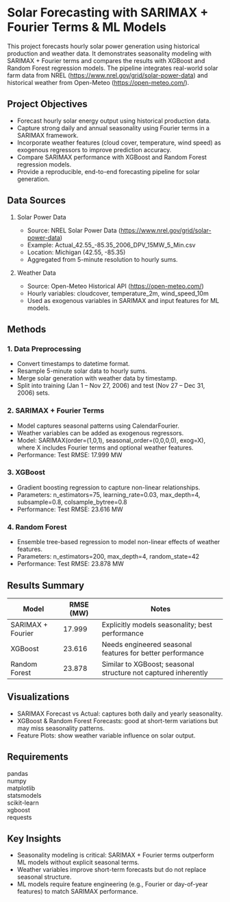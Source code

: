 # Solar Forecasting with SARIMAX + Fourier Terms & ML Models

This project forecasts hourly solar power generation using historical production and weather data. It demonstrates seasonality modeling with SARIMAX + Fourier terms and compares the results with XGBoost and Random Forest regression models. The pipeline integrates real-world solar farm data from NREL (https://www.nrel.gov/grid/solar-power-data) and historical weather from Open-Meteo (https://open-meteo.com/).

## Project Objectives
- Forecast hourly solar energy output using historical production data.
- Capture strong daily and annual seasonality using Fourier terms in a SARIMAX framework.
- Incorporate weather features (cloud cover, temperature, wind speed) as exogenous regressors to improve prediction accuracy.
- Compare SARIMAX performance with XGBoost and Random Forest regression models.
- Provide a reproducible, end-to-end forecasting pipeline for solar generation.

## Data Sources
1. Solar Power Data  
   - Source: NREL Solar Power Data (https://www.nrel.gov/grid/solar-power-data)  
   - Example: Actual_42.55_-85.35_2006_DPV_15MW_5_Min.csv  
   - Location: Michigan (42.55, -85.35)  
   - Aggregated from 5-minute resolution to hourly sums.

2. Weather Data  
   - Source: Open-Meteo Historical API (https://open-meteo.com/)  
   - Hourly variables: cloudcover, temperature_2m, wind_speed_10m  
   - Used as exogenous variables in SARIMAX and input features for ML models.

## Methods

### 1. Data Preprocessing
- Convert timestamps to datetime format.
- Resample 5-minute solar data to hourly sums.
- Merge solar generation with weather data by timestamp.
- Split into training (Jan 1 – Nov 27, 2006) and test (Nov 27 – Dec 31, 2006) sets.

### 2. SARIMAX + Fourier Terms
- Model captures seasonal patterns using CalendarFourier.
- Weather variables can be added as exogenous regressors.
- Model: SARIMAX(order=(1,0,1), seasonal_order=(0,0,0,0), exog=X), where X includes Fourier terms and optional weather features.
- Performance: Test RMSE: 17.999 MW

### 3. XGBoost
- Gradient boosting regression to capture non-linear relationships.
- Parameters: n_estimators=75, learning_rate=0.03, max_depth=4, subsample=0.8, colsample_bytree=0.8
- Performance: Test RMSE: 23.616 MW

### 4. Random Forest
- Ensemble tree-based regression to model non-linear effects of weather features.
- Parameters: n_estimators=200, max_depth=4, random_state=42
- Performance: Test RMSE: 23.878 MW

## Results Summary
Model                  | RMSE (MW) | Notes
---------------------- | ---------- | --------------------------------------
SARIMAX + Fourier      | 17.999     | Explicitly models seasonality; best performance
XGBoost                | 23.616     | Needs engineered seasonal features for better performance
Random Forest          | 23.878     | Similar to XGBoost; seasonal structure not captured inherently

## Visualizations
- SARIMAX Forecast vs Actual: captures both daily and yearly seasonality.
- XGBoost & Random Forest Forecasts: good at short-term variations but may miss seasonality patterns.
- Feature Plots: show weather variable influence on solar output.

## Requirements
pandas  
numpy  
matplotlib  
statsmodels  
scikit-learn  
xgboost  
requests

## Key Insights
- Seasonality modeling is critical: SARIMAX + Fourier terms outperform ML models without explicit seasonal terms.
- Weather variables improve short-term forecasts but do not replace seasonal structure.
- ML models require feature engineering (e.g., Fourier or day-of-year features) to match SARIMAX performance.

